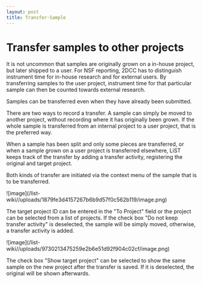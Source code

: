 ```yaml
---
layout: post
title: Transfer-Sample
---
```


# Transfer samples to other projects

It is not uncommon that samples are originally grown on a in-house project, but later shipped to a user. 
For NSF reporting, 2DCC has to distinguish instrument time for in-house research and for external users.
By transferring samples to the user project, instrument time for that particular sample can then be counted towards external research.

Samples can be transferred even when they have already been submitted. 

There are two ways to record a transfer. A sample can simply be moved to another project, without recording where it has originally been grown. If the whole sample is transferred from an internal project to a user project, that is the preferred way.

When a sample has been split and only some pieces are transferred, or when a sample grown on a user project is transferred elsewhere, LiST keeps track of the transfer by adding a transfer activity, registering the original and target project.

Both kinds of transfer are initiated via the context menu of the sample that is to be transferred.

![image]\(/list-wiki//uploads/1879fe3d4157267b6b9d57f0c562b119/image.png\)

The target project ID can be entered in the "To Project" field or the project can be selected from a list of projects.
If the check box "Do not keep transfer activity" is deselected, the sample will be simply moved, otherwise, a transfer activity is added.

![image]\(/list-wiki//uploads/9730213475259e2b6e51d92f904c02cf/image.png\)

The check box "Show target project" can be selected to show the same sample on the new project after the transfer is saved.
If it is deselected, the original will be shown afterwards.







